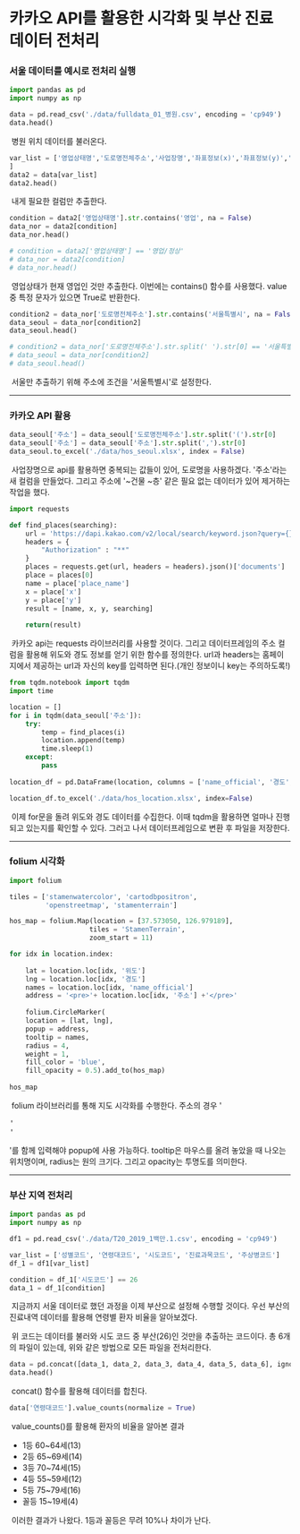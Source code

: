 # 카카오 API를 활용한 시각화 및 부산 진료 데이터 전처리



### 서울 데이터를 예시로 전처리 실행

```python
import pandas as pd
import numpy as np

data = pd.read_csv('./data/fulldata_01_병원.csv', encoding = 'cp949')
data.head()
```

​	병원 위치 데이터를 불러온다.



```python
var_list = ['영업상태명','도로명전체주소','사업장명','좌표정보(x)','좌표정보(y)','의료기관종별명','진료과목내용','진료과목내용명'
]
data2 = data[var_list]
data2.head()
```

​	내게 필요한 컬럼만 추출한다.



```python
condition = data2['영업상태명'].str.contains('영업', na = False)
data_nor = data2[condition]
data_nor.head()

# condition = data2['영업상태명'] == '영업/정상'
# data_nor = data2[condition]
# data_nor.head()
```

​	영업상태가 현재 영업인 것만 추출한다. 이번에는 contains() 함수를 사용했다. value 중 특정 문자가 있으면 True로 반환한다.



```python
condition2 = data_nor['도로명전체주소'].str.contains('서울특별시', na = False)
data_seoul = data_nor[condition2]
data_seoul.head()

# condition2 = data_nor['도로명전체주소'].str.split(' ').str[0] == '서울특별시'
# data_seoul = data_nor[condition2]
# data_seoul.head()
```

​	서울만 추출하기 위해 주소에 조건을 '서울특별시'로 설정한다.



---



### 카카오 API 활용

```python
data_seoul['주소'] = data_seoul['도로명전체주소'].str.split('(').str[0]
data_seoul['주소'] = data_seoul['주소'].str.split(',').str[0]
data_seoul.to_excel('./data/hos_seoul.xlsx', index = False)
```

​	사업장명으로 api를 활용하면 중복되는 값들이 있어, 도로명을 사용하겠다. '주소'라는 새 컬럼을 만들었다. 그리고 주소에 '~건물 ~층' 같은 필요 없는 데이터가 있어 제거하는 작업을 했다.



```python
import requests

def find_places(searching):
    url = 'https://dapi.kakao.com/v2/local/search/keyword.json?query={}'.format(searching)
    headers = {
        "Authorization" : "**"
    }
    places = requests.get(url, headers = headers).json()['documents']
    place = places[0]
    name = place['place_name']
    x = place['x']
    y = place['y']
    result = [name, x, y, searching]
    
    return(result)
```

​	카카오 api는 requests 라이브러리를 사용할 것이다. 그리고 데이터프레임의 주소 컬럼을 활용해 위도와 경도 정보를 얻기 위한 함수를 정의한다. url과 headers는 홈페이지에서 제공하는 url과 자신의 key를 입력하면 된다.(개인 정보이니 key는 주의하도록!)



```python
from tqdm.notebook import tqdm
import time

location = []
for i in tqdm(data_seoul['주소']):
    try:
        temp = find_places(i)
        location.append(temp)
        time.sleep(1)
    except:
        pass
    
location_df = pd.DataFrame(location, columns = ['name_official', '경도', '위도', '주소'])

location_df.to_excel('./data/hos_location.xlsx', index=False)
```

​	이제 for문을 돌려 위도와 경도 데이터를 수집한다. 이때 tqdm을 활용하면 얼마나 진행되고 있는지를 확인할 수 있다. 그러고 나서 데이터프레임으로 변환 후 파일을 저장한다.



---



### folium 시각화

```python
import folium

tiles = ['stamenwatercolor', 'cartodbpositron', 
         'openstreetmap', 'stamenterrain']

hos_map = folium.Map(location = [37.573050, 126.979189],
                    tiles = 'StamenTerrain',
                    zoom_start = 11)

for idx in location.index:
    
    lat = location.loc[idx, '위도']
    lng = location.loc[idx, '경도']
    names = location.loc[idx, 'name_official']
    address = '<pre>'+ location.loc[idx, '주소'] +'</pre>'
    
    folium.CircleMarker(
    location = [lat, lng],
    popup = address,
    tooltip = names,
    radius = 4,
    weight = 1,
    fill_color = 'blue',
    fill_opacity = 0.5).add_to(hos_map)
    
hos_map
```

​	folium 라이브러리를 통해 지도 시각화를 수행한다. 주소의 경우 '<pre>' '</pre>'를 함께 입력해야 popup에 사용 가능하다. tooltip은 마우스를 올려 놓았을 때 나오는 위치명이며, radius는 원의 크기다. 그리고 opacity는 투명도를 의미한다.



---



### 부산 지역 전처리

```python
import pandas as pd
import numpy as np

df1 = pd.read_csv('./data/T20_2019_1백만.1.csv', encoding = 'cp949')

var_list = ['성별코드', '연령대코드', '시도코드', '진료과목코드', '주상병코드']
df_1 = df1[var_list]

condition = df_1['시도코드'] == 26
data_1 = df_1[condition]
```

​	지금까지 서울 데이터로 했던 과정을 이제 부산으로 설정해 수행할 것이다. 우선 부산의 진료내역 데이터를 활용해 연령별 환자 비율을 알아보겠다.

​	위 코드는 데이터를 불러와 시도 코드 중 부산(26)인 것만을 추출하는 코드이다. 총 6개의 파일이 있는데, 위와 같은 방법으로 모든 파일을 전처리한다.



```python
data = pd.concat([data_1, data_2, data_3, data_4, data_5, data_6], ignore_index=True)
data.head()
```

​	concat() 함수를 활용해 데이터를 합친다.



```python
data['연령대코드'].value_counts(normalize = True)
```

​	value_counts()를 활용해 환자의 비율을 알아본 결과 

- 1등 60~64세(13)
- 2등 65~69세(14)
- 3등 70~74세(15)
- 4등 55~59세(12)
- 5등 75~79세(16)
- 꼴등 15~19세(4)

​	이러한 결과가 나왔다. 1등과 꼴등은 무려 10%나 차이가 난다.